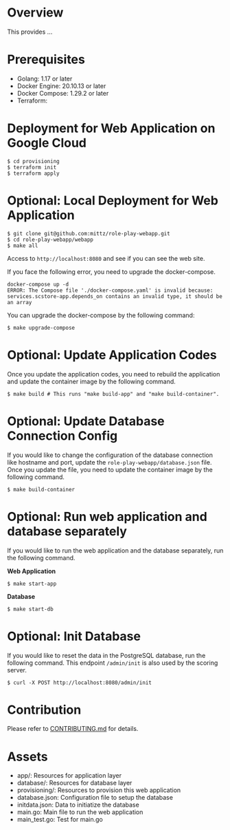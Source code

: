 # Overview

This provides ...

# Prerequisites

* Golang: 1.17 or later
* Docker Engine: 20.10.13 or later
* Docker Compose: 1.29.2 or later
* Terraform:

# Deployment for Web Application on Google Cloud

```shell
$ cd provisioning
$ terraform init
$ terraform apply
```

# Optional: Local Deployment for Web Application

```shell
$ git clone git@github.com:mittz/role-play-webapp.git
$ cd role-play-webapp/webapp
$ make all
```

Access to `http://localhost:8080` and see if you can see the web site.

If you face the following error, you need to upgrade the docker-compose.

```text
docker-compose up -d
ERROR: The Compose file './docker-compose.yaml' is invalid because:
services.scstore-app.depends_on contains an invalid type, it should be an array
```

You can upgrade the docker-compose by the following command:

```shell
$ make upgrade-compose
```

# Optional: Update Application Codes

Once you update the application codes, you need to rebuild the application and update the container image by the following command.

```shell
$ make build # This runs "make build-app" and "make build-container".
```

# Optional: Update Database Connection Config

If you would like to change the configuration of the database connection like hostname and port, update the `role-play-webapp/database.json` file. Once you update the file, you need to update the container image by the following command.

```shell
$ make build-container
```

# Optional: Run web application and database separately

If you would like to run the web application and the database separately, run the following command.

**Web Application**

```shell
$ make start-app
```

**Database**

```shell
$ make start-db
```

# Optional: Init Database

If you would like to reset the data in the PostgreSQL database, run the following command. This endpoint `/admin/init` is also used by the scoring server.

```shell
$ curl -X POST http://localhost:8080/admin/init
```

# Contribution

Please refer to [CONTRIBUTING.md](/CONTRIBUTING.md) for details.

# Assets

- app/: Resources for application layer
- database/: Resources for database layer
- provisioning/: Resources to provision this web application
- database.json: Configuration file to setup the database
- initdata.json: Data to initiatize the database
- main.go: Main file to run the web application
- main_test.go: Test for main.go
